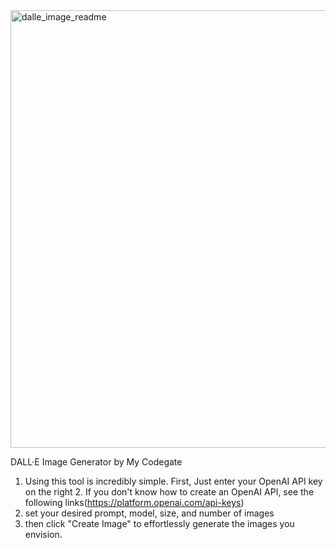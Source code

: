 <img width="700" alt="dalle_image_readme" src="https://github.com/wakeisle9933/dalle/assets/73478472/49cb87c5-a4b7-44a8-a99c-db09b1fb9b44">

DALL·E Image Generator by My Codegate

1. Using this tool is incredibly simple. First, Just enter your OpenAI API key on the right
   2. If you don't know how to create an OpenAI API, see the following links(https://platform.openai.com/api-keys)
2. set your desired prompt, model, size, and number of images
3. then click "Create Image" to effortlessly generate the images you envision.
